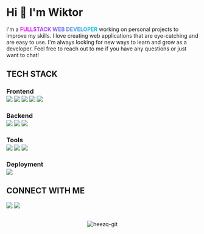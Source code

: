 <style>
h3 {
	margin-bottom: 2px !important;
}
</style>

<h1>Hi 👋 I'm Wiktor</h1>
<p>I'm a <span style="background: linear-gradient(45deg, #fc00ff, #00dbde); -webkit-background-clip: text; -webkit-text-fill-color: transparent; font-weight: 700; text-transform: uppercase;">Fullstack Web Developer</span> working on personal projects to improve my skills. I love creating web applications that are eye-catching and are easy to use. I'm always looking for new ways to learn and grow as a developer. Feel free to reach out to me if you have any questions or just want to chat!</p>

<h2>TECH STACK</h2>

<h3>Frontend</h3>
<a href="https://react.dev/" target="_blank"><img src="https://shields.io/badge/react-black?logo=react&style=for-the-badge" /></a>
<a href="https://nextjs.org/" target="_blank"><img src="https://img.shields.io/badge/next.js-000000?style=for-the-badge&logo=nextdotjs&logoColor=white" /></a>
<a href="https://postcss.org/" target="_blank"><img src="https://img.shields.io/badge/postcss-dd3a0a?style=for-the-badge&logo=postcss&logoColor=white" /></a>
<a href="https://tailwindcss.com/" target="_blank"><img src="https://img.shields.io/badge/tailwindcss-06b6d4?style=for-the-badge&logo=tailwind-css&logoColor=white" /></a>
<a href="https://sass-lang.com/" target="_blank"><img src="https://img.shields.io/badge/sass-cc6699?style=for-the-badge&logo=sass&logoColor=white" /></a>


<h3>Backend</h3>
<a href="https://nodejs.org/" target="_blank"><img src="https://img.shields.io/badge/node.js-68a063?style=for-the-badge&logo=nodedotjs&logoColor=white" /></a>
<a href="https://expressjs.com/" target="_blank"><img src="https://img.shields.io/badge/express.js-efd81d?style=for-the-badge&logo=express&logoColor=black" /></a>
<a href="https://mongodb.com/" target="_blank"><img src="https://img.shields.io/badge/mongodb-118d4d?style=for-the-badge&logo=mongodb&logoColor=white" /></a>

<h3>Tools</h3>
<a href="https://git-scm.com/" target="_blank"><img src="https://img.shields.io/badge/Git-e84e31?style=for-the-badge&logo=git&logoColor=white" /></a>
<a href="https://postman.com/" target="_blank"><img src="https://img.shields.io/badge/Postman-fd6b36?style=for-the-badge&logo=postman&logoColor=white" /></a>
<a href="https://figma.com/" target="_blank"><img src="https://img.shields.io/badge/Figma-a55eff?style=for-the-badge&logo=figma&logoColor=white" /></a>

<h3>Deployment</h3>
<a href="https://vercel.com/" target="_blank"><img src="https://img.shields.io/badge/Vercel-000000?style=for-the-badge&logo=vercel&logoColor=white" /></a>


<h2>CONNECT WITH ME</h2>
<a href="https://www.linkedin.com/in/wiktor-pawlikowski-42b27323b/" target="_blank"><img src="https://img.shields.io/badge/LinkedIn-0077b5?style=for-the-badge&logo=linkedin&logoColor=white" /></a>
<a href="https://discord.com/users/431492131392323585" target="_blank"><img src="https://img.shields.io/badge/Discord-7289da?style=for-the-badge&logo=discord&logoColor=white" /></a>

<p align="center" style="margin-top: 30px;"><img align="center" src="https://github-readme-stats.vercel.app/api/top-langs?username=heezq-git&show_icons=true&locale=en&layout=compact&theme=dark" alt="heezq-git" /></p>
